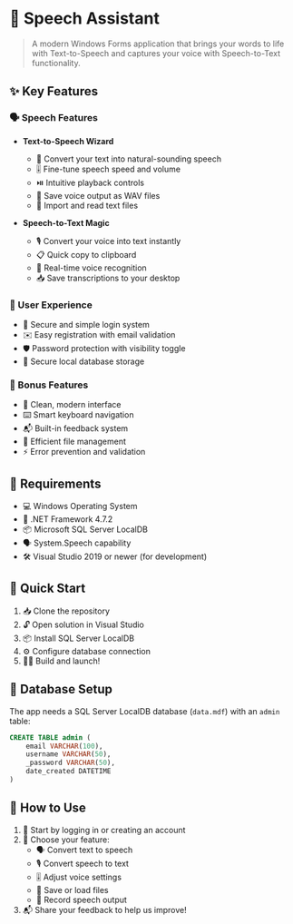 # 🎤 Speech Assistant

> A modern Windows Forms application that brings your words to life with Text-to-Speech and captures your voice with Speech-to-Text functionality.

## ✨ Key Features

### 🗣️ Speech Features
- **Text-to-Speech Wizard**
  - 📝 Convert your text into natural-sounding speech
  - 🎚️ Fine-tune speech speed and volume
  - ⏯️ Intuitive playback controls
  - 💾 Save voice output as WAV files
  - 📄 Import and read text files

- **Speech-to-Text Magic**
  - 🎙️ Convert your voice into text instantly
  - 📋 Quick copy to clipboard
  - 💫 Real-time voice recognition
  - 📥 Save transcriptions to your desktop

### 👤 User Experience
- 🔐 Secure and simple login system
- ✉️ Easy registration with email validation
- 🛡️ Password protection with visibility toggle
- 💽 Secure local database storage

### 🎯 Bonus Features
- 🎨 Clean, modern interface
- ⌨️ Smart keyboard navigation
- 📬 Built-in feedback system
- 📁 Efficient file management
- ⚡ Error prevention and validation

## 🔧 Requirements

- 💻 Windows Operating System
- 🎯 .NET Framework 4.7.2
- 📦 Microsoft SQL Server LocalDB
- 🗣️ System.Speech capability
- 🛠️ Visual Studio 2019 or newer (for development)

## 🚀 Quick Start

1. 📥 Clone the repository
2. 🔓 Open solution in Visual Studio
3. 📦 Install SQL Server LocalDB
4. ⚙️ Configure database connection
5. 🏃‍♂️ Build and launch!

## 💾 Database Setup

The app needs a SQL Server LocalDB database (`data.mdf`) with an `admin` table:

```sql
CREATE TABLE admin (
    email VARCHAR(100),
    username VARCHAR(50),
    _password VARCHAR(50),
    date_created DATETIME
)
```

## 📖 How to Use

1. 🔑 Start by logging in or creating an account
2. 🎯 Choose your feature:
   - 🗣️ Convert text to speech
   - 🎙️ Convert speech to text
   - 🎚️ Adjust voice settings
   - 💾 Save or load files
   - 🎵 Record speech output
3. 📬 Share your feedback to help us improve!

